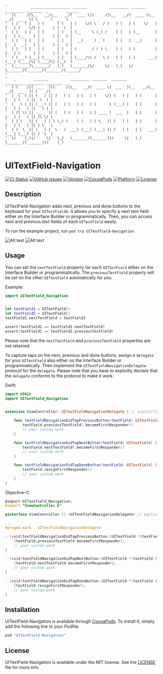 ```
'           __________________ _______          _________ _______ _________ _______  _        ______  
'  |\     /|\__   __/\__   __/(  ____ \|\     /|\__   __/(  ____ \\__   __/(  ____ \( \      (  __  \ 
'  | )   ( |   ) (      ) (   | (    \/( \   / )   ) (   | (    \/   ) (   | (    \/| (      | (  \  )
'  | |   | |   | |      | |   | (__     \ (_) /    | |   | (__       | |   | (__    | |      | |   ) |
'  | |   | |   | |      | |   |  __)     ) _ (     | |   |  __)      | |   |  __)   | |      | |   | |
'  | |   | |   | |      | |   | (       / ( ) \    | |   | (         | |   | (      | |      | |   ) |
'  | (___) |___) (___   | |   | (____/\( /   \ )   | |   | )      ___) (___| (____/\| (____/\| (__/  )
'  (_______)\_______/   )_(   (_______/|/     \|   )_(   |/       \_______/(_______/(_______/(______/ 
'                                                                                                     
'   _        _______          _________ _______  _______ __________________ _______  _                
'  ( (    /|(  ___  )|\     /|\__   __/(  ____ \(  ___  )\__   __/\__   __/(  ___  )( (    /|         
'  |  \  ( || (   ) || )   ( |   ) (   | (    \/| (   ) |   ) (      ) (   | (   ) ||  \  ( |         
'  |   \ | || (___) || |   | |   | |   | |      | (___) |   | |      | |   | |   | ||   \ | |         
'  | (\ \) ||  ___  |( (   ) )   | |   | | ____ |  ___  |   | |      | |   | |   | || (\ \) |         
'  | | \   || (   ) | \ \_/ /    | |   | | \_  )| (   ) |   | |      | |   | |   | || | \   |         
'  | )  \  || )   ( |  \   /  ___) (___| (___) || )   ( |   | |   ___) (___| (___) || )  \  |         
'  |/    )_)|/     \|   \_/   \_______/(_______)|/     \|   )_(   \_______/(_______)|/    )_)         
'                                                                                                     
```

# UITextField-Navigation

[![CI Status](http://img.shields.io/travis/T-Pham/UITextField-Navigation.svg?style=flat-square)](https://travis-ci.org/T-Pham/UITextField-Navigation)
[![GitHub issues](https://img.shields.io/github/issues/T-Pham/UITextField-Navigation.svg?style=flat-square)](https://github.com/T-Pham/UITextField-Navigation/issues)
[![Version](https://img.shields.io/cocoapods/v/UITextField-Navigation.svg?style=flat-square)](http://cocoapods.org/pods/UITextField-Navigation)
[![CocoaPods](https://img.shields.io/cocoapods/dt/UITextField-Navigation.svg?style=flat-square)](http://cocoapods.org/pods/UITextField-Navigation)
[![Platform](https://img.shields.io/cocoapods/p/UITextField-Navigation.svg?style=flat-square)](http://cocoapods.org/pods/UITextField-Navigation)
[![License](https://img.shields.io/cocoapods/l/UITextField-Navigation.svg?style=flat-square)](LICENSE)

## Description

UITextField-Navigation adds next, previous and done buttons to the keyboard for your `UITextField`s. It allows you to specify a next text field either on the Interface Builder or programmatically. Then, you can access next and previous text fields of each `UITextField` easily.

To run the example project, run `pod try UITextField-Navigation`.

![Alt text](https://github.com/T-Pham/UITextField-Navigation/blob/master/Screenshots/screenshot1.png?raw=true "Screenshot 1")
![Alt text](https://github.com/T-Pham/UITextField-Navigation/blob/master/Screenshots/screenshot2.gif?raw=true "Screenshot 2")

## Usage

You can set the `nextTextField` property for each `UITextField` either on the Interface Builder or programmatically. The `previousTextField` property will be set on the other `UITextField` automatically for you.

Example:

```swift
import UITextField_Navigation

...
let textField1 = UITextField()
let textField2 = UITextField()
textField1.nextTextField = textField2

assert(textField2 == textField1.nextTextField)
assert(textField1 == textField2.previousTextField)
```

Please note that the `nextTextField` and `previousTextField` properties are not retained.

To capture taps on the next, previous and done buttons, assign a `delegate` for your `UITextField` also either on the Interface Builder or programmatically. Then implement the `UITextFieldNavigationDelegate` protocol for the `delegate`.
Please note that you have to explicitly declare that the `delegate` conforms to the protocol to make it work.

Swift:

```swift
import UIKit
import UITextField_Navigation

...
extension ViewController: UITextFieldNavigationDelegate { // explicitly protocol conforming declaration

    func textFieldNavigationDidTapPreviousButton(textField: UITextField) {
        textField.previousTextField?.becomeFirstResponder()
        // your custom work
    }

    func textFieldNavigationDidTapNextButton(textField: UITextField) {
        textField.nextTextField?.becomeFirstResponder()
        // your custom work
    }

    func textFieldNavigationDidTapDoneButton(textField: UITextField) {
        textField.resignFirstResponder()
        // your custom work
    }
}
```

Objective-C:

```objective-c
@import UITextField_Navigation;
#import "ViewController.h"

@interface ViewController () <UITextFieldNavigationDelegate> // explicitly protocol conforming declaration

...
#pragma mark - UITextFieldNavigationDelegate

- (void)textFieldNavigationDidTapPreviousButton:(UITextField *)textField {
    [textField.previousTextField becomeFirstResponder];
    // your custom work
}

- (void)textFieldNavigationDidTapNextButton:(UITextField *)textField {
    [textField.nextTextField becomeFirstResponder];
    // your custom work
}

- (void)textFieldNavigationDidTapDoneButton:(UITextField *)textField {
    [textField resignFirstResponder];
    // your custom work
}
```

## Installation

UITextField-Navigation is available through [CocoaPods](http://cocoapods.org/pods/UITextField-Navigation). To install
it, simply add the following line to your Podfile:

```ruby
pod "UITextField-Navigation"
```

## License

UITextField-Navigation is available under the MIT license. See the [LICENSE](LICENSE) file for more info.
